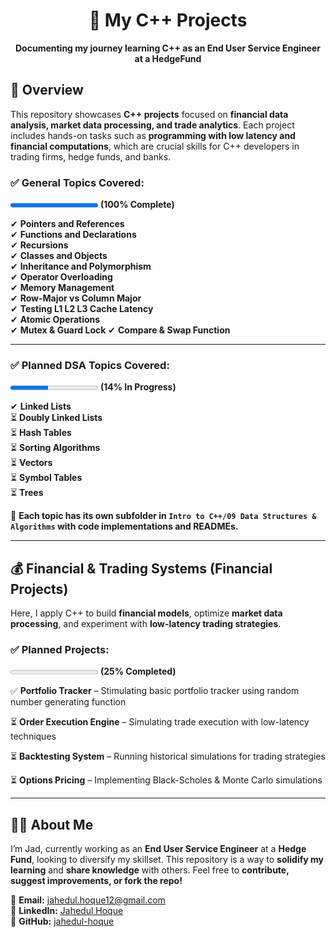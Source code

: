 <h1 align="center">🚀 My C++ Projects</h1>
<p align="center">
  <b>Documenting my journey learning C++ as an End User Service Engineer at a HedgeFund</b>
</p>    
       
##  **📌 Overview**
This repository showcases **C++ projects** focused on **financial data analysis, market data processing, and trade analytics**. Each project includes hands-on tasks such as **programming with low latency and financial computations**, which are crucial skills for C++ developers in trading firms, hedge funds, and banks.

### ✅ General Topics Covered:  

<progress value="10" max="10"></progress> **(100% Complete)**

✔ **Pointers and References**  
✔ **Functions and Declarations**  
✔ **Recursions**  
✔ **Classes and Objects**  
✔ **Inheritance and Polymorphism**  
✔ **Operator Overloading**  
✔ **Memory Management**  
✔ **Row-Major vs Column Major**  
✔ **Testing L1 L2 L3 Cache Latency**  
✔ **Atomic Operations**  
✔ **Mutex & Guard Lock**
✔ **Compare & Swap Function**

---

### ✅ Planned DSA Topics Covered:  

<progress value="3" max="7"></progress> **(14% In Progress)**


✔ **Linked Lists**  
⏳ **Doubly Linked Lists**  
⏳ **Hash Tables**  
⏳ **Sorting Algorithms**  
⏳ **Vectors**  
⏳ **Symbol Tables**  
⏳ **Trees**  

📌 **Each topic has its own subfolder in `Intro to C++/09 Data Structures & Algorithms` with code implementations and READMEs.**  

---

## 💰 **Financial & Trading Systems (Financial Projects)**  

Here, I apply C++ to build **financial models**, optimize **market data processing**, and experiment with **low-latency trading strategies**.  

### ✅ Planned Projects:  

<progress value="0" max="4"></progress> **(25% Completed)**

✅ **Portfolio Tracker** – Stimulating basic portfolio tracker using random number generating function 

⏳ **Order Execution Engine** – Simulating trade execution with low-latency techniques  

⏳ **Backtesting System** – Running historical simulations for trading strategies  

⏳ **Options Pricing** – Implementing Black-Scholes & Monte Carlo simulations   

---

## 👨‍💻 About Me
I’m Jad, currently working as an **End User Service Engineer** at a **Hedge Fund**, looking to diversify my skillset. This repository is a way to **solidify my learning** and **share knowledge** with others. Feel free to **contribute, suggest improvements, or fork the repo!**

📧 **Email:** [jahedul.hoque12@gmail.com](mailto:jahedul.hoque12@gmail.com)  
🔗 **LinkedIn:** [Jahedul Hoque](https://www.linkedin.com/in/jahedul-hoque/)  
🚀 **GitHub:** [jahedul-hoque](https://www.github.com/jahedul-hoque)
